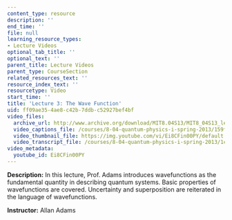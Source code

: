 ```yaml
---
content_type: resource
description: ''
end_time: ''
file: null
learning_resource_types:
- Lecture Videos
optional_tab_title: ''
optional_text: ''
parent_title: Lecture Videos
parent_type: CourseSection
related_resources_text: ''
resource_index_text: ''
resourcetype: Video
start_time: ''
title: 'Lecture 3: The Wave Function'
uid: ff09ae35-4ae8-c42b-7ddb-c52927bef4bf
video_files:
  archive_url: http://www.archive.org/download/MIT8.04S13/MIT8_04S13_lec03_300k.mp4
  video_captions_file: /courses/8-04-quantum-physics-i-spring-2013/159f540761e0540ba6ce5b324a0922da_Ei8CFin00PY.vtt
  video_thumbnail_file: https://img.youtube.com/vi/Ei8CFin00PY/default.jpg
  video_transcript_file: /courses/8-04-quantum-physics-i-spring-2013/1c7cf0d4019d75c86e9de198b92df100_Ei8CFin00PY.pdf
video_metadata:
  youtube_id: Ei8CFin00PY
---
```


**Description:** In this lecture, Prof. Adams introduces wavefunctions as the fundamental quantity in describing quantum systems. Basic properties of wavefunctions are covered. Uncertainty and superposition are reiterated in the language of wavefunctions.

**Instructor:** Allan Adams